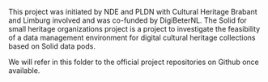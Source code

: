 This project was initiated by NDE and PLDN with Cultural Heritage Brabant and Limburg involved and was co-funded by DigiBeterNL. The Solid for small heritage organizations project is a project to investigate the feasibility of a data management environment for digital cultural heritage collections based on Solid data pods.

We will refer in this folder to the official project repositories on Github once available.
